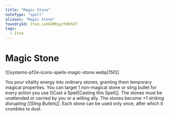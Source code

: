```yaml
---
title: "Magic Stone"
noteType: "spell"
aliases: "Magic Stone"
foundryId: Item.suKO4MRqythMH5dT
tags:
  - Item
---
```


# Magic Stone
![[systems-pf2e-icons-spells-magic-stone.webp|150]]

You pour vitality energy into ordinary stones, granting them temporary magical properties. You can target 1 non-magical stone or sling bullet for every action you use [[Cast a Spell|Casting this Spell]]. The stones must be unattended or carried by you or a willing ally. The stones become _+1 striking disrupting [[Sling Bullets]]_. Each stone can be used only once, after which it crumbles to dust.
